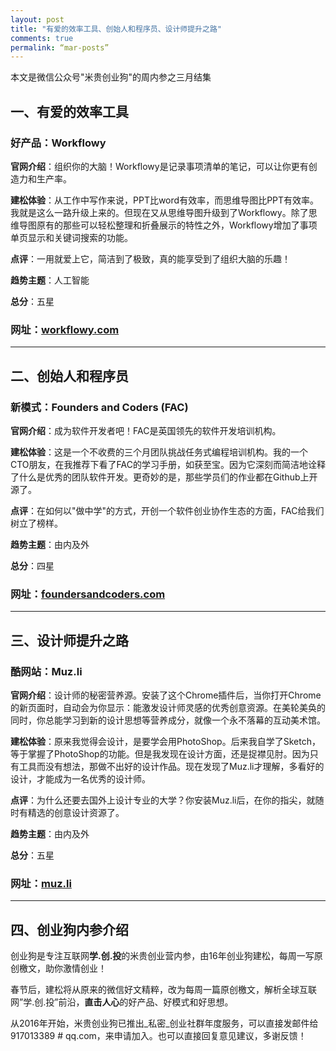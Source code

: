 ```yaml
---
layout: post
title: "有爱的效率工具、创始人和程序员、设计师提升之路"
comments: true
permalink: “mar-posts”
---
```


本文是微信公众号"米贵创业狗"的周内参之三月结集

## 一、有爱的效率工具

### 好产品：Workflowy

**官网介绍**：组织你的大脑！Workflowy是记录事项清单的笔记，可以让你更有创造力和生产率。

**建松体验**：从工作中写作来说，PPT比word有效率，而思维导图比PPT有效率。我就是这么一路升级上来的。但现在又从思维导图升级到了Workflowy。除了思维导图原有的那些可以轻松整理和折叠展示的特性之外，Workflowy增加了事项单页显示和关键词搜索的功能。

**点评**：一用就爱上它，简洁到了极致，真的能享受到了组织大脑的乐趣！

**趋势主题**：人工智能

**总分**：五星

### 网址：[workflowy.com](https://workflowy.com/)

***

## 二、创始人和程序员

### 新模式：Founders and Coders (FAC)

**官网介绍**：成为软件开发者吧！FAC是英国领先的软件开发培训机构。

**建松体验**：这是一个不收费的三个月团队挑战任务式编程培训机构。我的一个CTO朋友，在我推荐下看了FAC的学习手册，如获至宝。因为它深刻而简洁地诠释了什么是优秀的团队软件开发。更奇妙的是，那些学员们的作业都在Github上开源了。

**点评**：在如何以"做中学"的方式，开创一个软件创业协作生态的方面，FAC给我们树立了榜样。

**趋势主题**：由内及外

**总分**：四星

### 网址：[foundersandcoders.com](http://www.foundersandcoders.com/)

***

## 三、设计师提升之路

### 酷网站：Muz.li

**官网介绍**：设计师的秘密营养源。安装了这个Chrome插件后，当你打开Chrome的新页面时，自动会为你显示：能激发设计师灵感的优秀创意资源。在美轮美奂的同时，你总能学习到新的设计思想等营养成分，就像一个永不落幕的互动美术馆。

**建松体验**：原来我觉得会设计，是要学会用PhotoShop。后来我自学了Sketch，等于掌握了PhotoShop的功能。但是我发现在设计方面，还是捉襟见肘。因为只有工具而没有想法，那做不出好的设计作品。现在发现了Muz.li才理解，多看好的设计，才能成为一名优秀的设计师。

**点评**：为什么还要去国外上设计专业的大学？你安装Muz.li后，在你的指尖，就随时有精选的创意设计资源了。

**趋势主题**：由内及外

**总分**：五星

### 网址：[muz.li](http://muz.li/)

***

## 四、创业狗内参介绍

创业狗是专注互联网**学.创.投**的米贵创业营内参，由16年创业狗建松，每周一写原创檄文，助你激情创业！

春节后，建松将从原来的微信好文精粹，改为每周一篇原创檄文，解析全球互联网”学.创.投”前沿，**直击人心**的好产品、好模式和好思想。

从2016年开始，米贵创业狗已推出\_私密\_创业社群年度服务，可以直接发邮件给917013389 # qq.com，来申请加入。也可以直接回复意见建议，多谢反馈！